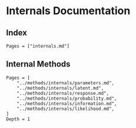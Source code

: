 # Internals Documentation

## Index

```@contents
Pages = ["internals.md"]
```

## Internal Methods

```@contents
Pages = [
    "../methods/internals/parameters.md",
    "../methods/internals/latent.md",
    "../methods/internals/response.md",
    "../methods/internals/probability.md",
    "../methods/internals/information.md",
    "../methods/internals/likelihood.md",
]
Depth = 1
```